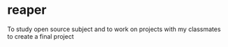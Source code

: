 # reaper
To study open source subject and to work on projects with my classmates to create a final project
